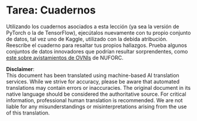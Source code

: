 # Tarea: Cuadernos

Utilizando los cuadernos asociados a esta lección (ya sea la versión de PyTorch o la de TensorFlow), ejecútalos nuevamente con tu propio conjunto de datos, tal vez uno de Kaggle, utilizado con la debida atribución. Reescribe el cuaderno para resaltar tus propios hallazgos. Prueba algunos conjuntos de datos innovadores que podrían resultar sorprendentes, como [este sobre avistamientos de OVNIs](https://www.kaggle.com/datasets/NUFORC/ufo-sightings) de NUFORC.

**Disclaimer**:  
This document has been translated using machine-based AI translation services. While we strive for accuracy, please be aware that automated translations may contain errors or inaccuracies. The original document in its native language should be considered the authoritative source. For critical information, professional human translation is recommended. We are not liable for any misunderstandings or misinterpretations arising from the use of this translation.
